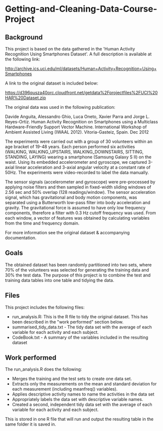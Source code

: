 # Getting-and-Cleaning-Data-Course-Project

## Background

This project is based on the data gathered in the 'Human Activity Recognition Using Smartphones Dataset'. A full description is available at the following link:

http://archive.ics.uci.edu/ml/datasets/Human+Activity+Recognition+Using+Smartphones

A link to the original dataset is included below:

https://d396qusza40orc.cloudfront.net/getdata%2Fprojectfiles%2FUCI%20HAR%20Dataset.zip

The original data was used in the following publication:

Davide Anguita, Alessandro Ghio, Luca Oneto, Xavier Parra and Jorge L. Reyes-Ortiz. Human Activity Recognition on Smartphones using a Multiclass Hardware-Friendly Support Vector Machine. International Workshop of Ambient Assisted Living (IWAAL 2012). Vitoria-Gasteiz, Spain. Dec 2012

The experiments were carried out with a group of 30 volunteers within an age bracket of 19-48 years. Each person performed six activities (WALKING, WALKING_UPSTAIRS, WALKING_DOWNSTAIRS, SITTING, STANDING, LAYING) wearing a smartphone (Samsung Galaxy S II) on the waist. Using its embedded accelerometer and gyroscope, we captured 3-axial linear acceleration and 3-axial angular velocity at a constant rate of 50Hz. The experiments were video-recorded to label the data manually.  

The sensor signals (accelerometer and gyroscope) were pre-processed by applying noise filters and then sampled in fixed-width sliding windows of 2.56 sec and 50% overlap (128 readings/window). The sensor acceleration signal, which has gravitational and body motion components, was separated using a Butterworth low-pass filter into body acceleration and gravity. The gravitational force is assumed to have only low frequency components, therefore a filter with 0.3 Hz cutoff frequency was used. From each window, a vector of features was obtained by calculating variables from the time and frequency domain.
 
For more information see the original dataset & accompanying documentation.

## Goals

The obtained dataset has been randomly partitioned into two sets, where 70% of the volunteers was selected for generating the training data and 30% the test data. The purpose of this project is to combine the test and training data tables into one table and tidying the data.

## Files

This project includes the following files:

* run_analysis.R: This is the R file to tidy the original dataset. This has been described in the "work performed" section below.
* summarised_tidy_data.txt - The tidy data set with the average of each variable for each activity and each subject.
* CodeBook.txt - A summary of the variables included in the resulting dataset

## Work performed

The run_analysis.R does the following:

* Merges the training and the test sets to create one data set.
* Extracts only the measurements on the mean and standard deviation for each measurement (including meanfreq() variables).
* Applies descriptive activity names to name the activities in the data set
* Appropriately labels the data set with descriptive variable names.
* Created a second, independent tidy data set with the average of each variable for each activity and each subject.

This is stored in one R file that will run and output the resulting table in the same folder it is saved in.